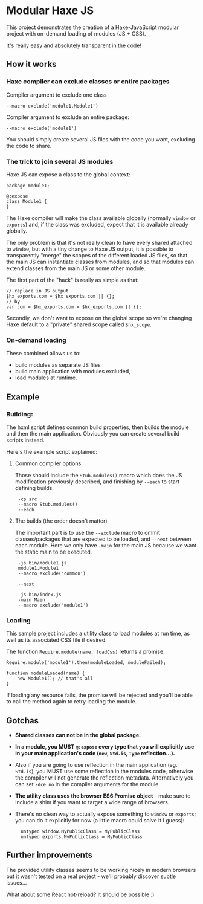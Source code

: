 # Modular Haxe JS

This project demonstrates the creation of a Haxe-JavaScript modular project with on-demand 
loading of modules (JS + CSS).

It's really easy and absolutely transparent in the code!

## How it works

### Haxe compiler can exclude classes or entire packages

Compiler argument to exclude one class

	--macro exclude('module1.Module1')

Compiler argument to exclude an entire package:

	--macro exclude('module1')

You should simply create several JS files with the code you want, excluding the code to share.

### The trick to join several JS modules

Haxe JS can expose a class to the global context:

    package module1;

    @:expose
	class Module1 {
	}

The Haxe compiler will make the class available globally (normally `window` or `exports`) and,
if the class was excluded, expect that it is available already globally.

The only problem is that it's not really clean to have every shared attached to `window`,
but with a tiny change to Haxe JS output, it is possible to transparently "merge" the scopes 
of the different loaded JS files, so that the main JS can instantiate classes from modules, and 
so that modules can extend classes from the main JS or some other module.

The first part of the "hack" is really as simple as that:
	
	// replace in JS output
	$hx_exports.com = $hx_exports.com || {};
	// by
	var com = $hx_exports.com = $hx_exports.com || {};

Secondly, we don't want to expose on the global scope so we're changing Haxe default to a
"private" shared scope called `$hx_scope`. 

### On-demand loading

These combined allows us to:

- build modules as separate JS files
- build main application with modules excluded, 
- load modules at runtime.

## Example

### Building:

The hxml script defines common build properties, then builds the module and then the main application.
Obviously you can create several build scripts instead.

Here's the example script explained:

1. Common compiler options

	Those should include the `Stub.modules()` macro which does the JS modification previously
	described, and finishing by `--each` to start defining builds. 

		-cp src
		--macro Stub.modules()
		--each

2. The builds (the order doesn't matter)

	The important part is to use the `--exclude` macro to ommit classes/packages that are 
	expected to be loaded, and `--next` between each module. Here we only have `-main` for the 
	main JS because we want the static main to be executed.  

		-js bin/module1.js
		module1.Module1
		--macro exclude('common')

		--next
	
		-js bin/index.js
		-main Main
		--macro exclude('module1')

### Loading

This sample project includes a utility class to load modules at run time, as well as its associated 
CSS file if desired.

The function `Require.module(name, loadCss)` returns a promise.

	Require.module('module1').then(moduleLoaded, moduleFailed);

	function moduleLoaded(name) {
		new Module1(); // that's all
    }

If loading any resource fails, the promise will be rejected and you'll be able to call the method
again to retry loading the module.

## Gotchas

- **Shared classes can not be in the global package.**

- **In a module, you MUST `@:expose` every type that you will explicitly use in your main
application's code (`new`, `Std.is`, `Type` reflection...).**

- Also if you are going to use reflection in the main application (eg. `Std.is`), you MUST use some
reflection in the modules code, otherwise the compiler will not generate the reflection metadata.
Alternatively you can set `-dce no` in the compiler arguments for the module.

- **The utility class uses the browser ES6 Promise object** - make sure to include a shim if you want to 
target a wide range of browsers.

- There's no clean way to actually expose something to `window` or `exports`; you can do it 
explicitly for now (a little macro could solve it I guess): 

	    untyped window.MyPublicClass = MyPublicClass
	    untyped exports.MyPublicClass = MyPublicClass

## Further improvements

The provided utility classes seems to be working nicely in modern browsers but it wasn't tested on a
real project - we'll probably discover subtle issues...

What about some React hot-reload? It should be possible :)
